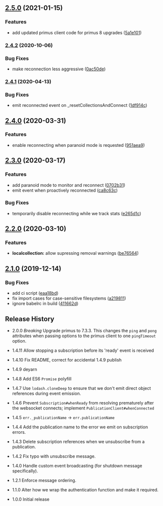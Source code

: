 ## [2.5.0](https://github.com/mixmaxhq/publication-client/compare/v2.4.2...v2.5.0) (2021-01-15)


### Features

* add updated primus client code for primus 8 upgrades ([5a1e101](https://github.com/mixmaxhq/publication-client/commit/5a1e10192ff7b68b2950b2718bf075f4985ff51a))

### [2.4.2](https://github.com/mixmaxhq/publication-client/compare/v2.4.1...v2.4.2) (2020-10-06)


### Bug Fixes

* make reconnection less aggressive ([0ac50de](https://github.com/mixmaxhq/publication-client/commit/0ac50de51de47dd74db52382d4077c72a736a889))

### [2.4.1](https://github.com/mixmaxhq/publication-client/compare/v2.4.0...v2.4.1) (2020-04-13)


### Bug Fixes

* emit reconnected event on _resetCollectionsAndConnect ([1df914c](https://github.com/mixmaxhq/publication-client/commit/1df914cade667c03eb300a02d6c96e3aa31a0d8c))

## [2.4.0](https://github.com/mixmaxhq/publication-client/compare/v2.3.0...v2.4.0) (2020-03-31)


### Features

* enable reconnecting when paranoid mode is requested ([951aea9](https://github.com/mixmaxhq/publication-client/commit/951aea98f9b9a05f8e444d4273e7f2cf6db4c423))

## [2.3.0](https://github.com/mixmaxhq/publication-client/compare/v2.2.0...v2.3.0) (2020-03-17)


### Features

* add paranoid mode to monitor and reconnect ([0702b31](https://github.com/mixmaxhq/publication-client/commit/0702b31572ecd48f9ecf311bb704f8ecf69733d1))
* emit event when proactively reconnected ([ca8c63c](https://github.com/mixmaxhq/publication-client/commit/ca8c63c2c77fd7e22171f2efe843bed9a84411b3))


### Bug Fixes

* temporarily disable reconnecting while we track stats ([e265d1c](https://github.com/mixmaxhq/publication-client/commit/e265d1c4170763d382770d70ae3a01d1fa09fb8e))

## [2.2.0](https://github.com/mixmaxhq/publication-client/compare/v2.1.0...v2.2.0) (2020-03-10)


### Features

* **localcollection:** allow supressing removal warnings ([be76564](https://github.com/mixmaxhq/publication-client/commit/be765644d0ceea89d114dd9933a545581b05f1de))

## [2.1.0](https://github.com/mixmaxhq/publication-client/compare/v2.0.0...v2.1.0) (2019-12-14)


### Bug Fixes

* add ci script ([eaa18bd](https://github.com/mixmaxhq/publication-client/commit/eaa18bd5c91158fef4e793e072e7bf4b158d4609))
* fix import cases for case-sensitive filesystems ([a219811](https://github.com/mixmaxhq/publication-client/commit/a219811d2c8af45328a4fb2740349a58bd4220d0))
* ignore babelrc in build ([411662d](https://github.com/mixmaxhq/publication-client/commit/411662d8942289b9edd2591a9eef694ca3da91ca))

## Release History

* 2.0.0 *Breaking* Upgrade primus to 7.3.3. This changes the `ping` and `pong` attributes when passing options to the primus client to one `pingTimeout` option.

* 1.4.11 Allow stopping a subscription before its 'ready' event is received

* 1.4.10 Fix README, correct for accidental 1.4.9 publish

* 1.4.9 deyarn

* 1.4.8 Add ES6 `Promise` polyfill

* 1.4.7 Use `lodash.cloneDeep` to ensure that we don't emit direct object references during event emission.

* 1.4.6 Prevent `Subscription#whenReady` from resolving prematurely after the websocket connects; implement `PublicationClient#whenConnected`

* 1.4.5 `err._publicationName` -> `err.publicationName`

* 1.4.4 Add the publication name to the error we emit on subscription errors.

* 1.4.3 Delete subscription references when we unsubscribe from a publication.

* 1.4.2 Fix typo with unsubscribe message.

* 1.4.0 Handle custom event broadcasting (for shutdown message specifically).

* 1.2.1 Enforce message ordering.

* 1.1.0 Alter how we wrap the authentication function and make it required.

* 1.0.0 Initial release
